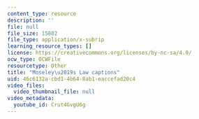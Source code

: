 ```yaml
---
content_type: resource
description: ''
file: null
file_size: 15802
file_type: application/x-subrip
learning_resource_types: []
license: https://creativecommons.org/licenses/by-nc-sa/4.0/
ocw_type: OCWFile
resourcetype: Other
title: "Moseley\u2019s Law captions"
uid: 46c6132a-cbd1-4b64-8ab1-eaccefad20c4
video_files:
  video_thumbnail_file: null
video_metadata:
  youtube_id: Crut4GvgU6g
---
```

